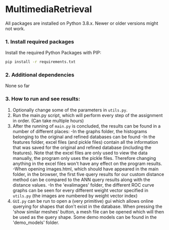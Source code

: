 # MultimediaRetrieval

All packages are installed on Python 3.8.x. Newer or older versions might not work.

### 1. Install required packages

Install the required Python Packages with PIP:

```bash
pip install -r requirements.txt
```

### 2. Additional dependencies

None so far

### 3. How to run and see results:

1. Optionally change some of the parameters in `utils.py`.
2. Run the main.py script, which will perform every step of the assignment in order. (Can take multiple hours)
3. After the running of `main.py` is concluded, the results can be found in a number of different places:
   -In the graphs folder, the histograms belonging to the original and refined databases can be found
   -In the features folder, excel files (and pickle files) contain all the information that was saved for the original and refined database (including the features). Note that the excel files are only used to view the data manually, the program only uses the pickle files. Therefore changing anything in the excel files won't have any effect on the program results.
   -When opening images.html, which should have appeared in the main folder, in the browser, the first five query results for our custom distance method can be compared to the ANN query results along with the distance values.
   -In the 'evalimages' folder, the different ROC curve graphs can be seen for every different weight vector specified in `utils.py` (the images are numbered by weight vector index)
4. `GUI.py` can be run to open a (very primitive) gui which allows online querying for shapes that don't exist in the database. When pressing the 'show similar meshes' button, a mesh file can be opened which will then be used as the query shape. Some demo models can be found in the 'demo_models' folder.
